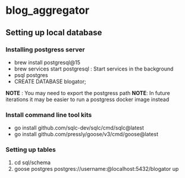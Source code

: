 # blog_aggregator

## Setting up local database

### Installing postgress server
- brew install postgresql@15
- brew services start postgresql : Start services in the background
- psql postgres
- CREATE DATABASE blogator;

**NOTE** : You may need to export the postgress path
**NOTE**: In future iterations it may be easier to run a postgress docker image instead
### Install command line tool kits
- go install github.com/sqlc-dev/sqlc/cmd/sqlc@latest
- go install github.com/pressly/goose/v3/cmd/goose@latest

### Setting up tables
1. cd sql/schema
2. goose postgres postgres://username:@localhost:5432/blogator up